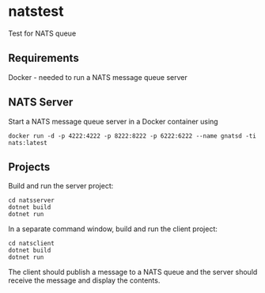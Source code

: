 # natstest
Test for NATS queue

## Requirements
Docker - needed to run a NATS message queue server

## NATS Server
Start a NATS message queue server in a Docker container using 

`docker run -d -p 4222:4222 -p 8222:8222 -p 6222:6222 --name gnatsd -ti nats:latest`

## Projects
Build and run the server project:
```
cd natsserver
dotnet build
dotnet run
```

In a separate command window, build and run the client project:
```
cd natsclient
dotnet build
dotnet run
```

The client should publish a message to a NATS queue and the server should receive the message and display the contents.

